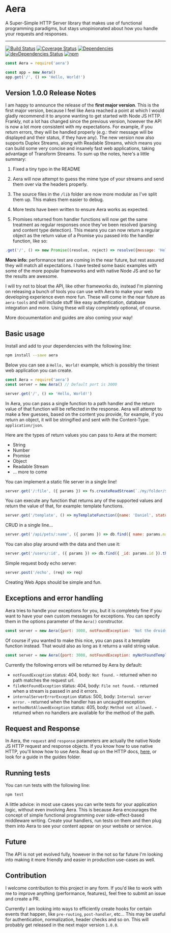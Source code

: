 # Aera
A Super-Simple HTTP Server library that makes use of functional programming paradigms, but stays unopinionated about how you handle your requests and responses.
___

[![Build Status](https://travis-ci.org/danielkov/aera.svg?branch=master)](https://travis-ci.org/danielkov/aera) [![Coverage Status](https://coveralls.io/repos/github/danielkov/aera/badge.svg?branch=development)](https://coveralls.io/github/danielkov/aera?branch=development) [![Dependencies](https://david-dm.org/danielkov/aera.svg)](https://david-dm.org/danielkov/aera) [![devDependencies Status](https://david-dm.org/danielkov/aera/dev-status.svg)](https://david-dm.org/danielkov/aera?type=dev) [![npm](https://img.shields.io/npm/v/aera.svg?style=flat-square)](https://npmjs.com/package/aera)

```js
const Aera = require('aera')

const app = new Aera()
app.get('/', () => 'Hello, World!')
```

## Version 1.0.0 Release Notes

I am happy to announce the release of the **first major version**. This is the first major version, because I feel like Aera reached a point at which I would gladly recommend it to anyone wanting to get started with Node JS HTTP. Frankly, not a lot has changed since the previous version, however the API is now a lot more consistent with my expectations. For example, if you return errors, they will be handled properly (e.g.: their message will be displayed and their status, if they have any). The new version now also supports Duplex Streams, along with Readable Streams, which means you can build some very concise and insanely fast web applications, taking advantage of Transform Streams. To sum up the notes, here's a little summary:

  1. Fixed a tiny typo in the README

  2. Aera will now attempt to guess the mime type of your streams and send them over via the headers properly.

  3. The source files in the `/lib` folder are now more modular as I've split them up. This makes them easier to debug.

  4. More tests have been written to ensure Aera works as expected.

  5. Promises returned from handler functions will now get the same treatment as regular responses once they've been resolved (parsing and content type detection). This means you can now return a regular object as the return value of a Promise you passed into the handler function, like so:

```js
.get('/', () => new Promise((resolve, reject) => resolve({message: 'Hello'})))
```

**More info:** performance test are coming in the near future, but rest assured they will match all expectations. I have tested some basic examples with some of the more popular frameworks and with native Node JS and so far the results are awesome.

I will try not to bloat the API, like other frameworks do, instead I'm planning on releasing a bunch of tools you can use with Aera to make your web developing experience even more fun. These will come in the near future as `aera-tools` and will include stuff like easy authentication, database integration and more. Using these will stay completely optional, of course.

More docuumentation and guides are also coming your way!

## Basic usage

Install and add to your dependencies with the following line:

```sh
npm install --save aera
```

Below you can see a `Hello, World!` example, which is possibly the tiniest web application you can create.

```js
const Aera = require('aera')
const server = new Aera() // Default port is 3000

server.get('/', () => 'Hello, World!')
```

In Aera, you can pass a single function to a path handler and the return value of that function will be reflected in the response. Aera will attempt to make a few guesses, based on the content you provide, for example, if you return an object, it will be stringified and sent with the Content-Type: `application/json`.

Here are the types of return values you can pass to Aera at the moment:

  - String
  - Number
  - Promise
  - Object
  - Readable Stream
  - ... more to come

You can implement a static file server in a single line!

```js
server.get('/:file', ({ params }) => fs.createReadStream(`./my/folder/${params.file}`))
```

You can execute any function that returns any of the supported values and return the value of that, for example: template functions.

```js
server.get('/template', () => myTemplateFunction({name: 'Daniel', status: 'Awesome'}))
```

CRUD in a single line...

```js
server.get('/api/pets/:name', ({ params }) => db.find({ name: params.name })) // given that your db implementation returns a promise.
```

You can also play around with the data and then use it:

```js
server.get('/users/:id', ({ params }) => db.find({ _id: params.id }).then(formatUser).then(renderTemplate))
```

Simple request body echo server:

```js
server.post('/echo', (req) => req)
```

Creating Web Apps should be simple and fun.

## Exceptions and error handling

Aera tries to handle your exceptions for you, but it is completely fine if you want to have your own custom messages for exceptions. You can specify them in the options parameter of the `Aera()` constructor.

```js
const server = new Aera({port: 3000, notFoundException: 'Not the droids you are looking for. Sorry.'})
```

Of course if you wanted to make this nice, you can pass it a template function instead. That would also as long as it returns a valid string value.

```js
const server = new Aera({port: 3000, notFoundException: myNotFoundTemplate()})
```

Currently the following errors will be returned by Aera by default:

  - `notFoundException` status: 404, body: `Not found.` - returned when no path matches the request url.
  - `fileNotFoundException` status: 404, body: `File not found.` - returned when a stream is passed in and it errors.
  - `internalServerErrorException` status: 500, body: `Internal server error.` - returned when the handler has an uncaught exception.
  - `methodNotAllowedException` status: 405, body: `Method not allowed.` - returned when no handlers are available for the method of the path.

## Request and Response

In Aera, the `request` and `response` parameters are actually the native Node JS HTTP request and response objects. If you know how to use native HTTP, you'll know how to use Aera. Read up on the HTTP docs, [here](https://nodejs.org/api/http.html), or look for a guide in the guides folder.

## Running tests

You can run tests with the following line:

```sh
npm test
```

A little advice: in most use cases you can write tests for your application logic, without even involving Aera. This is because Aera encourages the concept of simple functional programming over side-effect-based middleware writing. Create your handlers, run tests on them and then plug them into Aera to see your content appear on your website or service.

## Future

The API is not yet evolved fully, however in the not so far future I'm looking into making it more friendly and easier in production use-cases as well.

## Contribution

I welcome contribution to this project in any form. If you'd like to work with me to improve anything (performance, features), feel free to submit an issue and create a PR.

Currently I am looking into ways to efficiently create hooks for certain events that happen, like `pre-routing`, `post-handler`, etc... This may be useful for authentication, normalization, header checks and so on. This will probably get released in the next major version `1.0.0`.
